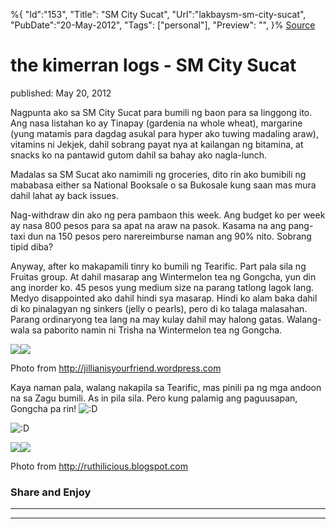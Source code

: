 ﻿%{
    "Id":"153",
    "Title": "SM City Sucat",
    "Url":"lakbaysm-sm-city-sucat",
    "PubDate":"20-May-2012",
    "Tags": ["personal"],
    "Preview": "",
}%
[Source](http://markhughneri.com/blog/406/lakbaysm-sm-city-sucat/ "Permalink to the kimerran logs - SM City Sucat")

# the kimerran logs - SM City Sucat

published: May 20, 2012

Nagpunta ako sa SM City Sucat para bumili ng baon para sa linggong ito. Ang nasa listahan ko ay Tinapay (gardenia na whole wheat), margarine (yung matamis para dagdag asukal para hyper ako tuwing madaling araw), vitamins ni Jekjek, dahil sobrang payat nya at kailangan ng bitamina, at snacks ko na pantawid gutom dahil sa bahay ako nagla-lunch.

Madalas sa SM Sucat ako namimili ng groceries, dito rin ako bumibili ng mababasa either sa National Booksale o sa Bukosale kung saan mas mura dahil lahat ay back issues.

Nag-withdraw din ako ng pera pambaon this week. Ang budget ko per week ay nasa 800 pesos para sa apat na araw na pasok. Kasama na ang pang-taxi dun na 150 pesos pero narereimburse naman ang 90% nito. Sobrang tipid diba?

Anyway, after ko makapamili tinry ko bumili ng Tearific. Part pala sila ng Fruitas group. At dahil masarap ang Wintermelon tea ng Gongcha, yun din ang inorder ko. 45 pesos yung medium size na parang tatlong lagok lang. Medyo disappointed ako dahil hindi sya masarap. Hindi ko alam baka dahil di ko pinalagyan ng sinkers (jelly o pearls), pero di ko talaga malasahan. Parang ordinaryong tea lang na may kulay dahil may halong gatas. Walang-wala sa paborito namin ni Trisha na Wintermelon tea ng Gongcha.

![][1]![][2]

Photo from http://jillianisyourfriend.wordpress.com

Kaya naman pala, walang nakapila sa Tearific, mas pinili pa ng mga andoon na sa Zagu bumili. As in pila sila. Pero kung palamig ang paguusapan, Gongcha pa rin! ![:D][1]

![:D][3]

![][1]![][4]

Photo from http://ruthilicious.blogspot.com

### Share and Enjoy

* * *

* * *

[1]: http://markhughneri.com/blog/assets/loading.gif
[2]: http://farm8.staticflickr.com/7086/7232495732_c2f5f6a26f.jpg
[3]: http://markhughneri.com/blog/wp-includes/images/smilies/icon_biggrin.gif
[4]: http://farm9.staticflickr.com/8009/7232496062_07df41e285.jpg
